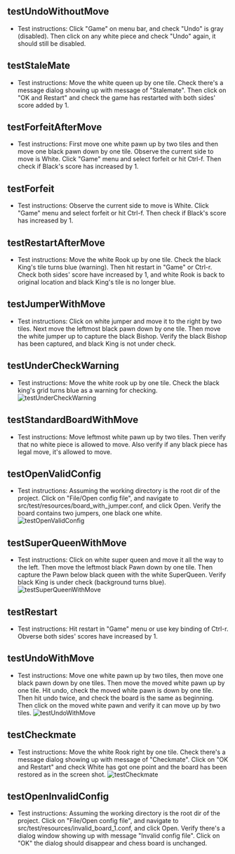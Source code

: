 ## testUndoWithoutMove
 * Test instructions: Click "Game" on menu bar, and check "Undo" is gray (disabled). Then click on any white piece and check "Undo" again, it should still be disabled.

## testStaleMate
 * Test instructions: Move the white queen up by one tile. Check there's a message dialog showing up with message of "Stalemate". Then click on "OK and Restart" and check the game has restarted with both sides' score added by 1.

## testForfeitAfterMove
 * Test instructions: First move one white pawn up by two tiles and then move one black pawn down by one tile. Observe the current side to move is White. Click "Game" menu and select forfeit or hit Ctrl-f. Then check if Black's score has increased by 1.
 
## testForfeit
 * Test instructions: Observe the current side to move is White. Click "Game" menu and select forfeit or hit Ctrl-f. Then check if Black's score has increased by 1.
 
## testRestartAfterMove
 * Test instructions: Move the white Rook up by one tile. Check the black King's tile turns blue (warning). Then hit restart in "Game" or Ctrl-r. Check both sides' score have increased by 1, and white Rook is back to original location and black King's tile is no longer blue.
 
## testJumperWithMove
 * Test instructions: Click on white jumper and move it to the right by two tiles. Next move the leftmost black pawn down by one tile. Then move the white jumper up to capture the black Bishop. Verify the black Bishop has been captured, and black King is not under check.

## testUnderCheckWarning
 * Test instructions: Move the white rook up by one tile. Check the black king's grid turns blue as a warning for checking.
   ![testUnderCheckWarning](screenshots/testUnderCheckWarning.png)

## testStandardBoardWithMove
 * Test instructions: Move leftmost white pawn up by two tiles. Then verify that no white piece is allowed to move. Also verify if any black piece has legal move, it's allowed to move.

## testOpenValidConfig
 * Test instructions: Assuming the working directory is the root dir of the project. Click on "File/Open config file", and navigate to src/test/resources/board_with_jumper.conf, and click Open. Verify the board contains two jumpers, one black one white.
 ![testOpenValidConfig](screenshots/testOpenValidConfig.png)

## testSuperQueenWithMove
 * Test instructions: Click on white super queen and move it all the way to the left. Then move the leftmost black Pawn down by one tile. Then capture the Pawn below black queen with the white SuperQueen. Verify black King is under check (background turns blue).
 ![testSuperQueenWithMove](screenshots/testSuperQueenWithMove.png)
 
## testRestart
 * Test instructions: Hit restart in "Game" menu or use key binding of Ctrl-r. Obverse both sides' scores have increased by 1.

## testUndoWithMove
 * Test instructions: Move one white pawn up by two tiles, then move one black pawn down by one tiles. Then move the moved white pawn up by one tile. Hit undo, check the moved white pawn is down by one tile. Then hit undo twice, and check the board is the same as beginning. Then click on the moved white pawn and verify it can move up by two tiles.
 ![testUndoWithMove](screenshots/testUndoWithMove.png)
 
## testCheckmate
 * Test instructions: Move the white Rook right by one tile. Check there's a message dialog showing up with message of "Checkmate". Click on "OK and Restart" and check White has got one point and the board has been restored as in the screen shot.
 ![testCheckmate](screenshots/testCheckmate.png)
 
## testOpenInvalidConfig
 * Test instructions: Assuming the working directory is the root dir of the project. Click on "File/Open config file", and navigate to src/test/resources/invalid_board_1.conf, and click Open. Verify there's a dialog window showing up with message "Invalid config file". Click on "OK" the dialog should disappear and chess board is unchanged.
 